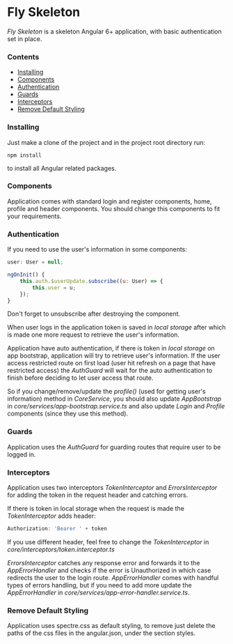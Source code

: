 # Fly Skeleton

*Fly Skeleton* is a skeleton Angular 6+ application, with basic authentication set in place. 

### Contents
- [Installing](#installing)
- [Components](#components)
- [Authentication](#authentication)
- [Guards](#guards)
- [Interceptors](#interceptors)
- [Remove Default Styling](#remove-default-styling)

### Installing
Just make a clone of the project and in the project root directory run:

```
npm install
```

to install all Angular related packages.

### Components

Application comes with standard login and register components, home, profile and header components. You should change this components to fit your requirements.

### Authentication

If you need to use the user's information in some components:

```js
user: User = null;

ngOnInit() {
    this.auth.$userUpdate.subscribe((u: User) => {
        this.user = u;
    });
}
```

Don't forget to unsubscribe after destroying the component.

When user logs in the application token is saved in *local storage* after which is made one more request to retrieve the user's information.

Application have auto authentication, if there is token in *local storage* on app bootstrap, application will try to retrieve user's information. If the user access restricted route on first load (user hit refresh on a page that have restricted access) the *AuthGuard* will wait for the auto authentication to finish before deciding to let user access that route.

So if you change/remove/update the *profile()* (used for getting user's information) method in *CoreService*, you should also update *AppBootstrap* in *core/services/app-bootstrap.service.ts* and also update *Login* and *Profile* components (since they use this method).

### Guards

Application uses the *AuthGuard* for guarding routes that require user to be logged in.

### Interceptors

Application uses two interceptors *TokenInterceptor* and *ErrorsInterceptor* for adding the token in the request header and catching errors.

If there is token in local storage when the request is made the *TokenInterceptor* adds header:

```js
Authorization: 'Bearer ' + token
```

If you use different header, feel free to change the *TokenInterceptor* in *core/interceptors/token.interceptor.ts*

*ErrorsInterceptor* catches any response error and forwards it to the *AppErrorHandler* and checks if the error is Unauthorized in which case redirects the user to the login route. *AppErrorHandler* comes with handful types of errors handling, but if you need to add more update the *AppErrorHandler* in *core/services/app-error-handler.service.ts*.

### Remove Default Styling

Application uses spectre.css as default styling, to remove just delete the paths of the css files in the angular.json, under the section styles.
